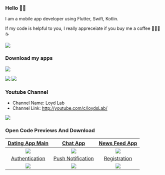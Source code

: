 ### Hello 👋🏻

I am a mobile app developer using Flutter, Swift, Kotlin. 

If my code is helpful to you, I really appreceiate if you buy me a coffee 🙇🏻‍♂️☕️

[![](https://1.bp.blogspot.com/-dvUCBQdmi0s/YFfLITMCaiI/AAAAAAAABZE/Ej-_5PgqW14KKLYWVJg1SzlRup4Rvf_fQCLcBGAsYHQ/s0/68747470733a2f2f7777772e6275796d6561636f666665652e636f6d2f6173736574732f696d672f637573746f6d5f696d616765732f6f72616e67655f696d672e706e67.png)](https://www.buymeacoffee.com/loydkim)

### Download my apps

[![](https://1.bp.blogspot.com/-jbI9EEM6rFM/YFfOd2Uy5CI/AAAAAAAABZU/0KFIPpgcLy8Zs9rHMP_mGUV0lpv2huzHwCLcBGAsYHQ/s16000/myapp_list.png)](https://loydlab.blogspot.com/)

[![](https://4.bp.blogspot.com/-GWcTnUkDY20/Wn8N-4uTazI/AAAAAAAAMyI/1J2fSryaLHgA29viz1ffn4F4kh_pUrCggCLcBGAs/s200/ios-app-badge-fd60a24e3e78e27dcb40a055bcc4240d.png)](https://apps.apple.com/us/developer/youngsic-kim/id1214575043)
[![](https://1.bp.blogspot.com/-Z79Zl2i4LIg/XWfgO1bRtbI/AAAAAAAAP2I/gwWILihT_9A4DcfXvoxNHbVUAS6lyKOYgCLcBGAs/s200/google-play-download-android-app-logo-png-transparent.png)](https://play.google.com/store/apps/developer?id=Loyd+Kim)

### Youtube Channel

- Channel Name: Loyd Lab
- Channel Link: http://youtube.com/c/loydsLab/

[![](https://1.bp.blogspot.com/-jVi3MgrU6aE/YFfLSd7ZAgI/AAAAAAAABZI/IChHxEZ13jUzpRQVEqRfh6kDox3oVdvZACLcBGAsYHQ/s320/Youtube_thumb.png)](http://youtube.com/c/LoydsLab/)

### Open Code Previews And Download

| [Dating App Main](https://github.com/loydkim/Dating_App_Main)  | [Chat App](https://github.com/loydkim/chat_app_loyd) |  [News Feed App](https://github.com/loydkim/flutter_feed_timeline) |
| :---------------: | :---------------: | :---------------: |
| [![](https://github.com/loydkim/Dating_App_Main/blob/main/promo_ios.gif)](https://github.com/loydkim/Dating_App_Main) | [![](https://github.com/loydkim/chat_app_loyd/blob/master/ios_promotion.gif)](https://github.com/loydkim/chat_app_loyd) | [![](https://github.com/loydkim/flutter_feed_timeline/blob/master/android_promotion.gif)](https://github.com/loydkim/flutter_feed_timeline) |
| [Authentication](https://github.com/loydkim/Flutter_Firebase_Auth_2021)  | [Push Notification](https://github.com/loydkim/Flutter_Firebase_Messasing_2021)  | [Registration](https://github.com/loydkim/Dating_Intro_Signup) |
| [![](https://github.com/loydkim/Flutter_Firebase_Auth_2021/blob/main/Promo_firebase_auth.gif)](https://github.com/loydkim/Flutter_Firebase_Auth_2021)  | [![](https://github.com/loydkim/Flutter_Firebase_Messasing_2021/blob/main/FirebaseMessaging_short.gif)](https://github.com/loydkim/Flutter_Firebase_Messasing_2021)  | [![](https://github.com/loydkim/Dating_Intro_Signup/blob/main/DatingItnroPromo_android.gif)](https://github.com/loydkim/Dating_Intro_Signup)  |


